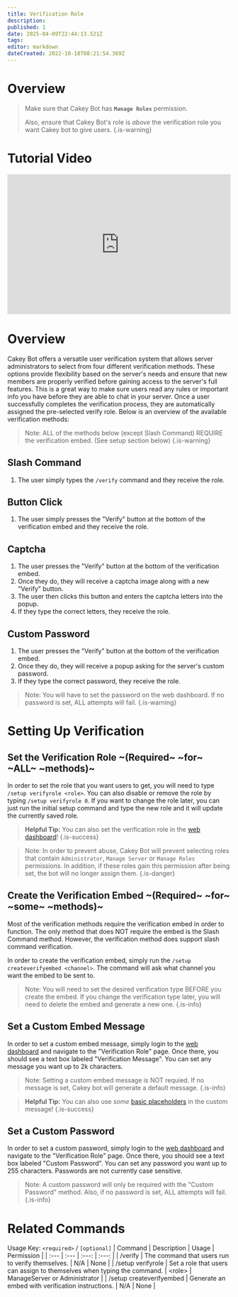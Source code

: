 ```yaml
---
title: Verification Role
description: 
published: 1
date: 2025-04-09T22:44:13.521Z
tags: 
editor: markdown
dateCreated: 2022-10-18T08:21:54.369Z
---
```


# Overview

> Make sure that Cakey Bot has **`Manage Roles`** permission.
> 
> Also, ensure that Cakey Bot's role is _above_ the verification role you want Cakey bot to give users.
{.is-warning}

# Tutorial Video
<div style="left: 0; width: 100%; height: 0; max-width: 560px; max-height: 315px; position: relative; padding-bottom: 315px;"><iframe src="https://www.youtube.com/embed/y_DgmqeXQnY?rel=0" style="top: 0; left: 0; width: 100%; height: 100%; max-width: 560px; max-height: 315px; position: absolute; border: 0;" allowfullscreen scrolling="no" allow="accelerometer; clipboard-write; encrypted-media; gyroscope; picture-in-picture;"></iframe></div>

# Overview
Cakey Bot offers a versatile user verification system that allows server administrators to select from four different verification methods. These options provide flexibility based on the server's needs and ensure that new members are properly verified before gaining access to the server's full features. This is a great way to make sure users read any rules or important info you have before they are able to chat in your server. Once a user successfully completes the verification process, they are automatically assigned the pre-selected verify role. Below is an overview of the available verification methods:

> Note: ALL of the methods below (except Slash Command) REQUIRE the verification embed. (See setup section below)
{.is-warning}

## Slash Command
1) The user simply types the `/verify` command and they receive the role.

## Button Click
1) The user simply presses the "Verify" button at the bottom of the verification embed and they receive the role.

## Captcha
1) The user presses the "Verify" button at the bottom of the verification embed. 
2) Once they do, they will receive a captcha image along with a new "Verify" button. 
3) The user then clicks this button and enters the captcha letters into the popup. 
4) If they type the correct letters, they receive the role.

## Custom Password
1) The user presses the "Verify" button at the bottom of the verification embed. 
2) Once they do, they will receive a popup asking for the server's custom password.
3) If they type the correct password, they receive the role.

> Note: You will have to set the password on the web dashboard. If no password is set, ALL attempts will fail.
{.is-warning}

# Setting Up Verification

## Set the Verification Role ~(Required~ ~for~ ~ALL~ ~methods)~
In order to set the role that you want users to get, you will need to type `/setup verifyrole <role>`. You can also disable or remove the role by typing `/setup verifyrole 0`. If you want to change the role later, you can just run the initial setup command and type the new role and it will update the currently saved role.

> **Helpful Tip:** You can also set the verification role in the [web dashboard](https://cakey.bot/dashboard/public)!
{.is-success}

> Note: In order to prevent abuse, Cakey Bot will prevent selecting roles that contain `Administrator`, `Manage Server` or `Manage Roles` permissions. In addition, if these roles gain this permission after being set, the bot will no longer assign them.
{.is-danger}

## Create the Verification Embed ~(Required~ ~for~ ~some~ ~methods)~
Most of the verification methods require the verification embed in order to function. The only method that does NOT require the embed is the Slash Command method. However, the verification method does support slash command verification.

In order to create the verification embed, simply run the `/setup createverifyembed <channel>`. The command will ask what channel you want the embed to be sent to.

> Note: You will need to set the desired verification type BEFORE you create the embed. If you change the verification type later, you will need to delete the embed and generate a new one.
{.is-info}

## Set a Custom Embed Message
In order to set a custom embed message, simply login to the [web dashboard](https://cakey.bot/dashboard/public) and navigate to the "Verification Role" page. Once there, you should see a text box labeled "Verification Message". You can set any message you want up to 2k characters.

> Note: Setting a custom embed message is NOT requied. If no message is set, Cakey bot will generate a default message.
{.is-info}

> **Helpful Tip:** You can also use _some_ [basic placeholders](/en/placeholders) in the custom message!
{.is-success}

## Set a Custom Password
In order to set a custom password, simply login to the [web dashboard](https://cakey.bot/dashboard/public) and navigate to the "Verification Role" page. Once there, you should see a text box labeled "Custom Password". You can set any password you want up to 255 characters. Passwords are not currently case sensitive.

> Note: A custom password will only be required with the "Custom Password" method. Also, if no password is set, ALL attempts will fail.
{.is-info}

# Related Commands
Usage Key: `<required>` / `[optional]`
| Command | Description | Usage | Permission |
| :--- | :--- | :---: | :---: |
| /verify | The command that users run to verify themselves. | N/A | None | 
| /setup verifyrole | Set a role that users can assign to themselves when typing the command. | \<role> | ManageServer or Administrator | 
| /setup createverifyembed | Generate an embed with verification instructions. | N/A | None | 